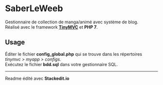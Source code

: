 # SaberLeWeeb
Gestionnaire de collection de manga/animé avec système de blog. <br />
Réalisé avec le framework **[TinyMVC](http://www.tinymvc.com/)** et **PHP 7**.

## Usage
Éditer le fichier **config_global.php** qui se trouve dans les répertoires *tinymvc > myapp > configs*. <br />
Exécutez le fichier **bdd.sql** dans votre gestionnaire SQL.
<br />

___
Readme édité avec **Stackedit.io**